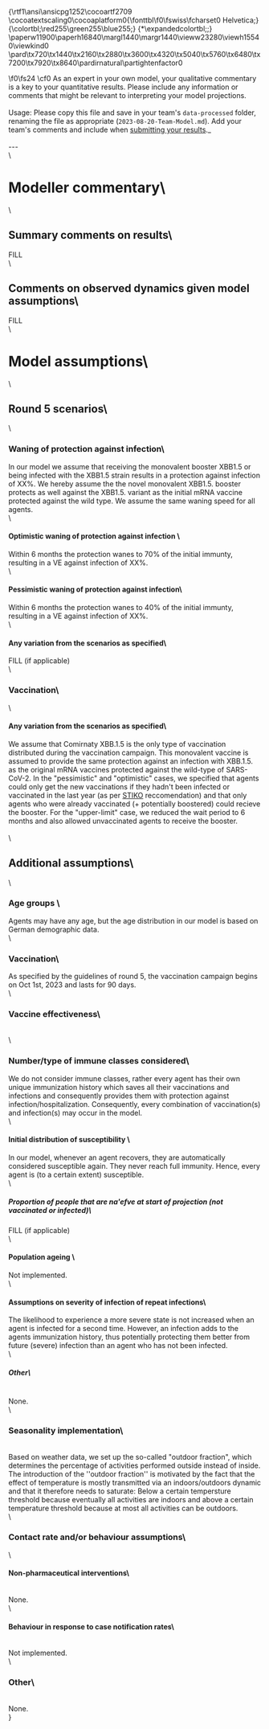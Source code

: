 {\rtf1\ansi\ansicpg1252\cocoartf2709
\cocoatextscaling0\cocoaplatform0{\fonttbl\f0\fswiss\fcharset0 Helvetica;}
{\colortbl;\red255\green255\blue255;}
{\*\expandedcolortbl;;}
\paperw11900\paperh16840\margl1440\margr1440\vieww23280\viewh15540\viewkind0
\pard\tx720\tx1440\tx2160\tx2880\tx3600\tx4320\tx5040\tx5760\tx6480\tx7200\tx7920\tx8640\pardirnatural\partightenfactor0

\f0\fs24 \cf0 As an expert in your own model, your qualitative commentary is a key to your quantitative results. Please include any information or comments that might be relevant to interpreting your model projections. \
\
Usage: Please copy this file and save in your team's `data-processed` folder, renaming the file as appropriate (`2023-08-20-Team-Model.md`). Add your team's comments and include when [submitting your results](https://github.com/covid19-forecast-hub-europe/covid19-scenario-hub-europe/wiki/Submission-via-GitHub)._\
\
---\
\
# Modeller commentary\
\
## Summary comments on results\
FILL\
\
## Comments on observed dynamics given model assumptions\
FILL\
\
# Model assumptions\
\
## Round 5 scenarios\
\
### Waning of protection against infection\
In our model we assume that receiving the monovalent booster XBB1.5 or being infected with the XBB1.5 strain results in a protection against infection of XX%. We hereby assume the the novel monovalent XBB1.5. booster protects as well against the XBB1.5. variant as the initial mRNA vaccine protected against the wild type. We assume the same waning speed for all agents.\
\
#### Optimistic waning of protection against infection \
Within 6 months the protection wanes to 70% of the initial immunty, resulting in a VE against infection of XX%.\
\
#### Pessimistic waning of protection against infection\
Within 6 months the protection wanes to 40% of the initial immunty, resulting in a VE against infection of XX%.\
\
#### Any variation from the scenarios as specified\
FILL (if applicable)\
\
### Vaccination\
\
#### Any variation from the scenarios as specified\
We assume that Comirnaty XBB.1.5 is the only type of vaccination distributed during the vaccination campaign. This monovalent vaccine is assumed to provide the same protection against an infection with XBB.1.5. as the original mRNA vaccines protected against the wild-type of SARS-CoV-2. In the "pessimistic" and "optimistic" cases, we specified that agents could only get the new vaccinations if they hadn't been infected or vaccinated in the last year (as per [STIKO](https://www.rki.de/DE/Content/Kommissionen/STIKO/Empfehlungen/Stellungnahme-COVID-19-Varianten-adaptierte-Impfstoffe.html) reccomendation) and that only agents who were already vaccinated (+ potentially boostered) could recieve the booster. For the "upper-limit" case, we reduced the wait period to 6 months and also allowed unvaccinated agents to receive the booster. \
\
\
## Additional assumptions\
\
### Age groups \
Agents may have any age, but the age distribution in our model is based on German demographic data.\
\
### Vaccination\
As specified by the guidelines of round 5, the vaccination campaign begins on Oct 1st, 2023 and lasts for 90 days.\
\
### Vaccine effectiveness\
\
\
### Number/type of immune classes considered\
We do not consider immune classes, rather every agent has their own unique immunization history which saves all their vaccinations and infections and consequently provides them with protection against infection/hospitalization. Consequently, every combination of vaccination(s) and infection(s) may occur in the model.\
\
#### Initial distribution of susceptibility \
In our model, whenever an agent recovers, they are automatically considered susceptible again. They never reach full immunity. Hence, every agent is (to a certain extent) susceptible.\
\
##### Proportion of people that are na\'efve at start of projection (not vaccinated or infected)\
FILL (if applicable)\
\
#### Population ageing \
Not implemented.\
\
#### Assumptions on severity of infection of repeat infections\
The likelihood to experience a more severe state is not increased when an agent is infected for a second time. However, an infection adds to the agents immunization history, thus potentially protecting them better from future (severe) infection than an agent who has not been infected.\
\
##### Other\
\
None.\
\
### Seasonality implementation\
\
Based on weather data, we set up the so-called "outdoor fraction", which determines the percentage of activities performed outside instead of inside. The introduction of the ''outdoor fraction'' is motivated by the fact that the effect of temperature is mostly transmitted via an indoors/outdoors dynamic and that it therefore needs to saturate: Below a certain tempersture threshold because eventually all activities are indoors and above a certain temperature threshold because at most all activities can be outdoors.\
\
### Contact rate and/or behaviour assumptions\
\
#### Non-pharmaceutical interventions\
\
None. \
\
#### Behaviour in response to case notification rates\
\
Not implemented.\
\
### Other\
\
None.\
}